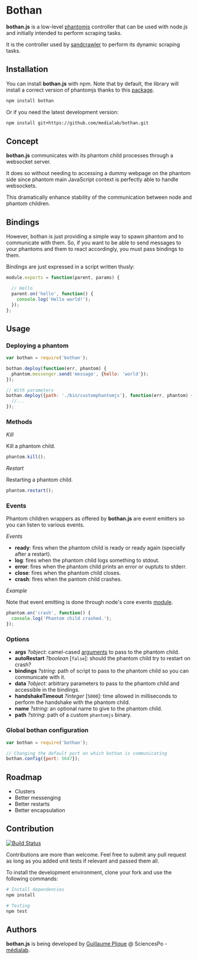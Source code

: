 # Bothan

**bothan.js** is a low-level [phantomjs](http://phantomjs.org/) controller that can be used with node.js and initially intended to perform scraping tasks.

It is the controller used by [sandcrawler](https://github.com/medialab/sandcrawler) to perform its dynamic scraping tasks.

## Installation

You can install **bothan.js** with npm. Note that by default, the library will install a correct version of phantomjs thanks to this [package](https://www.npmjs.com/package/phantomjs).

```bash
npm install bothan
```

Or if you need the latest development version:

```bash
npm install git+https://github.com/medialab/bothan.git
```

## Concept

**bothan.js** communicates with its phantom child processes through a websocket server.

It does so without needing to accessing a dummy webpage on the phantom side since phantom main JavaScript context is perfectly able to handle websockets.

This dramatically enhance stability of the communication between node and phantom children.

## Bindings

However, bothan is just providing a simple way to spawn phantom and to communicate with them. So, if you want to be able to send messages to your phantoms and them to react accordingly, you must pass bindings to them.

Bindings are just expressed in a script written thusly:

```js
module.exports = function(parent, params) {

  // Hello
  parent.on('hello', function() {
    console.log('Hello world!');
  });
};
```

## Usage

### Deploying a phantom

```js
var bothan = require('bothan');

bothan.deploy(function(err, phantom) {
  phantom.messenger.send('message', {hello: 'world'});
});

// With parameters
bothan.deploy({path: './bin/customphantomjs'}, function(err, phantom) {
  //...
});
```

### Methods

*Kill*

Kill a phantom child.

```js
phantom.kill();
```

*Restart*

Restarting a phantom child.

```js
phantom.restart();
```

### Events

Phantom children wrappers as offered by **bothan.js** are event emitters so you can listen to various events.

*Events*

* **ready**: fires when the phantom child is ready or ready again (specially after a restart).
* **log**: fires when the phantom child logs something to stdout.
* **error**: fires when the phantom child prints an error or ouptuts to stderr.
* **close**: fires when the phantom child closes.
* **crash**: fires when the pantom child crashes.

*Example*

Note that event emitting is done through node's core events [module](http://nodejs.org/api/events.html).

```js
phantom.on('crash', function() {
  console.log('Phantom child crashed.');
});
```

### Options

* **args** *?object*: camel-cased [arguments](http://phantomjs.org/api/command-line.html) to pass to the phantom child.
* **autoRestart** *?boolean* [`false`]: should the phantom child try to restart on crash?
* **bindings** *?string*: path of script to pass to the phantom child so you can communicate with it.
* **data** *?object*: arbitrary parameters to pass to the phantom child and accessible in the bindings.
* **handshakeTimeout** *?integer* [`5000`]: time allowed in milliseconds to perform the handshake with the phantom child.
* **name** *?string*: an optional name to give to the phantom child.
* **path** *?string*: path of a custom `phantomjs` binary.

### Global bothan configuration

```js
var bothan = require('bothan');

// Changing the default port on which bothan is communicating
bothan.config({port: 5647});
```

## Roadmap

* Clusters
* Better messenging
* Better restarts
* Better encapsulation

## Contribution
[![Build Status](https://travis-ci.org/medialab/bothan.svg)](https://travis-ci.org/medialab/bothan)

Contributions are more than welcome. Feel free to submit any pull request as long as you added unit tests if relevant and passed them all.

To install the development environment, clone your fork and use the following commands:

```bash
# Install dependencies
npm install

# Testing
npm test
```

## Authors
**bothan.js** is being developed by [Guillaume Plique](https://github.com/Yomguithereal) @ SciencesPo - [médialab](http://www.medialab.sciences-po.fr/fr/).
